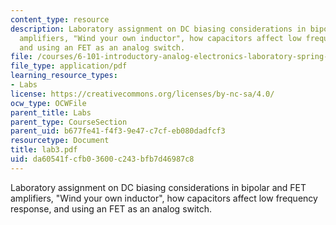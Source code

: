 ```yaml
---
content_type: resource
description: Laboratory assignment on DC biasing considerations in bipolar and FET
  amplifiers, "Wind your own inductor", how capacitors affect low frequency response,
  and using an FET as an analog switch.
file: /courses/6-101-introductory-analog-electronics-laboratory-spring-2007/da60541fcfb03600c243bfb7d46987c8_lab3.pdf
file_type: application/pdf
learning_resource_types:
- Labs
license: https://creativecommons.org/licenses/by-nc-sa/4.0/
ocw_type: OCWFile
parent_title: Labs
parent_type: CourseSection
parent_uid: b677fe41-f4f3-9e47-c7cf-eb080dadfcf3
resourcetype: Document
title: lab3.pdf
uid: da60541f-cfb0-3600-c243-bfb7d46987c8
---
```

Laboratory assignment on DC biasing considerations in bipolar and FET amplifiers, "Wind your own inductor", how capacitors affect low frequency response, and using an FET as an analog switch.